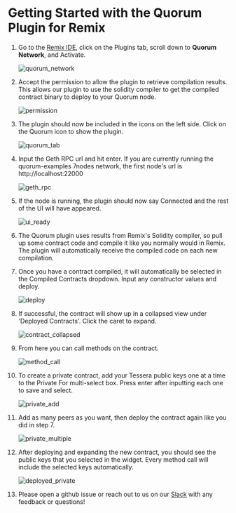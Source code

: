 # Getting Started with the Quorum Plugin for Remix

1. Go to the [Remix IDE](https://remix.ethereum.org), click on the Plugins tab, scroll down to **Quorum Network**, and Activate.

    ![quorum_network](images/quorum_network.png)

1. Accept the permission to allow the plugin to retrieve compilation results. This allows our plugin to use the solidity compiler to get the compiled contract binary to deploy to your Quorum node.

    ![permission](images/permission.png)

1. The plugin should now be included in the icons on the left side. Click on the Quorum icon to show the plugin.

    ![quorum_tab](images/tab_icon.png)

1. Input the Geth RPC url and hit enter. If you are currently running the quorum-examples 7nodes network, the first node's url is http://localhost:22000

    ![geth_rpc](images/geth_rpc.png)

1. If the node is running, the plugin should now say Connected and the rest of the UI will have appeared.

    ![ui_ready](images/ui_ready.png)

1. The Quorum plugin uses results from Remix's Solidity compiler, so pull up some contract code and compile it like you normally would in Remix. The plugin will automatically receive the compiled code on each new compilation.

1. Once you have a contract compiled, it will automatically be selected in the Compiled Contracts dropdown. Input any constructor values and deploy.

    ![deploy](images/deploy.png)

1. If successful, the contract will show up in a collapsed view under 'Deployed Contracts'. Click the caret to expand.

    ![contract_collapsed](images/contract_collapsed.png)

1. From here you can call methods on the contract.

    ![method_call](images/method_call.png)

1. To create a private contract, add your Tessera public keys one at a time to the Private For multi-select box. Press enter after inputting each one to save and select.

    ![private_add](images/private_add.png)

1. Add as many peers as you want, then deploy the contract again like you did in step 7.

    ![private_multiple](images/private_multiple.png)

1. After deploying and expanding the new contract, you should see the public keys that you selected in the widget. Every method call will include the selected keys automatically.

    ![deployed_private](images/deployed_private.png)

1. Please open a github issue or reach out to us on our [Slack](https://www.goquorum.com/slack-inviter) with any feedback or questions!
